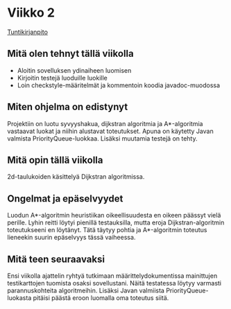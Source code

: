 # Viikko 2

[Tuntikirjanpito](https://github.com/guotin/Reitinhakuvertailu/blob/master/dokumentaatio/tuntikirjanpito.md)

## Mitä olen tehnyt tällä viikolla

- Aloitin sovelluksen ydinaiheen luomisen
- Kirjoitin testejä luoduille luokille
- Loin checkstyle-määritelmät ja kommentoin koodia javadoc-muodossa

## Miten ohjelma on edistynyt

Projektiin on luotu syvyyshakua, dijkstran algoritmia ja A*-algoritmia vastaavat luokat ja niihin alustavat toteutukset.
Apuna on käytetty Javan valmista PriorityQueue-luokkaa. Lisäksi muutamia testejä on tehty.

## Mitä opin tällä viikolla

2d-taulukoiden käsittelyä Dijkstran algoritmissa.

## Ongelmat ja epäselvyydet

Luodun A*-algoritmin heuristiikan oikeellisuudesta en oikeen päässyt vielä perille. Lyhin reitti löytyi pienillä testauksilla,
mutta eroja Dijkstran-algoritmin toteutukseeni en löytänyt. Tätä täytyy pohtia ja A*-algoritmin toteutus lieneekin suurin epäselvyys tässä vaiheessa. 

## Mitä teen seuraavaksi

Ensi viikolla ajattelin ryhtyä tutkimaan määrittelydokumentissa mainittujen testikarttojen tuomista osaksi sovellustani.
Näitä testatessa löytyy varmasti parannuskohteita algoritmeihin. Lisäksi Javan valmiista PriorityQueue-luokasta pitäisi päästä eroon
luomalla oma toteutus siitä.
